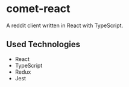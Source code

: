 # comet-react

A reddit client written in React with TypeScript.

## Used Technologies

- React
- TypeScript
- Redux
- Jest
